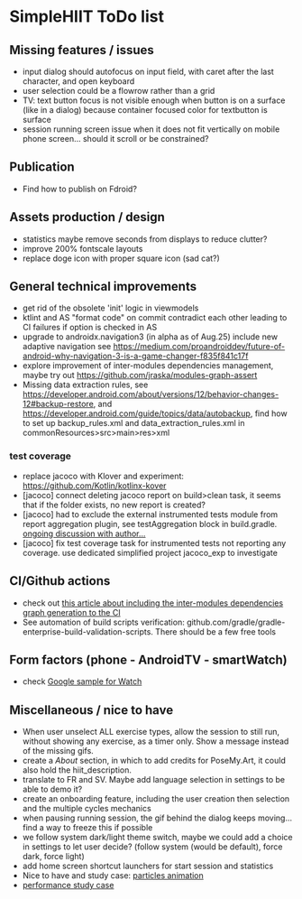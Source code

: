 # SimpleHIIT ToDo list

## Missing features / issues
* input dialog should autofocus on input field, with caret after the last character, and open keyboard
* user selection could be a flowrow rather than a grid
* TV: text button focus is not visible enough when button is on a surface (like in a dialog) because
  container focused color for textbutton is surface
* session running screen issue when it does not fit vertically on mobile phone screen... should it
  scroll or be constrained?

## Publication

* Find how to publish on Fdroid?

## Assets production / design

  * statistics maybe remove seconds from displays to reduce clutter?
  * improve 200% fontscale layouts
  * replace doge icon with proper square icon (sad cat?)

## General technical improvements

* get rid of the obsolete 'init' logic in viewmodels
* ktlint and AS "format code" on commit contradict each other leading to CI failures if option is checked in AS
* upgrade to androidx.navigation3 (in alpha as of Aug.25) include new adaptive navigation
  see https://medium.com/proandroiddev/future-of-android-why-navigation-3-is-a-game-changer-f835f841c17f
* explore improvement of inter-modules dependencies management, maybe try
  out https://github.com/jraska/modules-graph-assert
* Missing data extraction rules,
  see https://developer.android.com/about/versions/12/behavior-changes-12#backup-restore,
  and https://developer.android.com/guide/topics/data/autobackup, find how to set up
  backup_rules.xml and data_extraction_rules.xml in commonResources>src>main>res>xml

### test coverage

* replace jacoco with Klover and experiment: https://github.com/Kotlin/kotlinx-kover
* [jacoco] connect deleting jacoco report on build>clean task, it seems that if the folder exists, no new
  report is created?
* [jacoco] had to exclude the external instrumented tests module from report aggregation plugin, see
  testAggregation block in
  build.gradle. [ongoing discussion with author...](https://github.com/gmazzo/gradle-android-test-aggregation-plugin/issues/32)
* [jacoco] fix test coverage task for instrumented tests not reporting any coverage. use dedicated simplified
  project jacoco_exp to investigate

## CI/Github actions

* check
  out [this article about including the inter-modules dependencies graph generation to the CI](https://medium.com/google-developer-experts/how-to-display-your-android-project-dependency-graph-in-your-ticke-file-e52dcadafa7a)
* See automation of build scripts verification:
  github.com/gradle/gradle-enterprise-build-validation-scripts. There should be a few free tools

## Form factors (phone - AndroidTV - smartWatch)

* check [Google sample for Watch](https://github.com/android/wear-os-samples/tree/main/WearVerifyRemoteApp)

## Miscellaneous / nice to have

* When user unselect ALL exercise types, allow the session to still run, without showing any
  exercise, as a timer only. Show a message instead of the missing gifs.
* create a _About_ section, in which to add credits for PoseMy.Art, it could also hold the
  hiit_description.
* translate to FR and SV. Maybe add language selection in settings to be able to demo it?
* create an onboarding feature, including the user creation then selection and the multiple cycles
  mechanics
* when pausing running session, the gif behind the dialog keeps moving... find a way to freeze this
  if possible
* we follow system dark/light theme switch, maybe we could add a choice in settings to let user
  decide? (follow system (would be default), force dark, force light)
* add home screen shortcut launchers for start session and statistics
* Nice to have and study
  case: [particles animation](https://proandroiddev.com/creating-a-particle-explosion-animation-in-jetpack-compose-4ee42022bbfa)
* [performance study case](https://proandroiddev.com/jetpack-compose-tutorial-improving-performance-in-dribbble-audio-app-b19848cf12e3)


